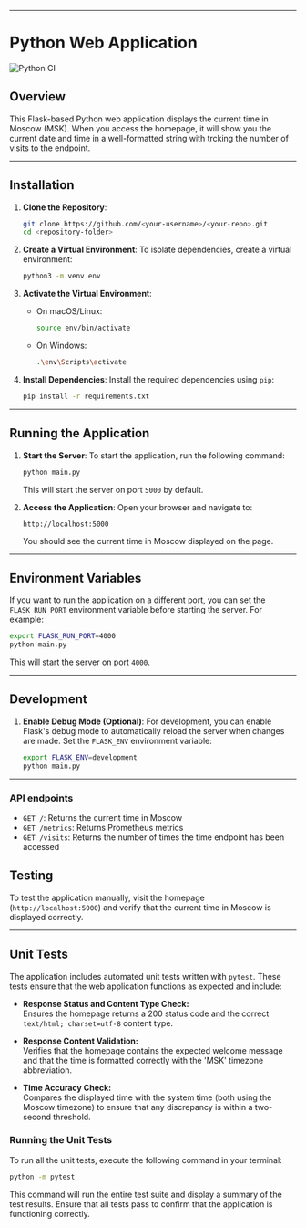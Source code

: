 
---

# Python Web Application

![Python CI](https://github.com/Sedoxxx/S25-core-course-labs/actions/workflows/python_ci.yml/badge.svg)


## Overview
This Flask-based Python web application displays the current time in Moscow (MSK). When you access the homepage, it will show you the current date and time in a well-formatted string with trcking the number of visits to the endpoint.

---

## Installation

1. **Clone the Repository**:
   ```bash
   git clone https://github.com/<your-username>/<your-repo>.git
   cd <repository-folder>
   ```

2. **Create a Virtual Environment**:
   To isolate dependencies, create a virtual environment:
   ```bash
   python3 -m venv env
   ```

3. **Activate the Virtual Environment**:
   - On macOS/Linux:
     ```bash
     source env/bin/activate
     ```
   - On Windows:
     ```bash
     .\env\Scripts\activate
     ```

4. **Install Dependencies**:
   Install the required dependencies using `pip`:
   ```bash
   pip install -r requirements.txt
   ```

---

## Running the Application

1. **Start the Server**:
   To start the application, run the following command:
   ```bash
   python main.py
   ```
   This will start the server on port `5000` by default.

2. **Access the Application**:
   Open your browser and navigate to:
   ```
   http://localhost:5000
   ```
   You should see the current time in Moscow displayed on the page.

---

## Environment Variables

If you want to run the application on a different port, you can set the `FLASK_RUN_PORT` environment variable before starting the server. For example:
```bash
export FLASK_RUN_PORT=4000
python main.py
```
This will start the server on port `4000`.

---

## Development

1. **Enable Debug Mode (Optional)**:
   For development, you can enable Flask's debug mode to automatically reload the server when changes are made. Set the `FLASK_ENV` environment variable:
   ```bash
   export FLASK_ENV=development
   python main.py
   ```

---

### API endpoints
      
   - `GET /`: Returns the current time in Moscow
   - `GET /metrics`: Returns Prometheus metrics
   - `GET /visits`: Returns the number of times the time endpoint has been accessed

## Testing

To test the application manually, visit the homepage (`http://localhost:5000`) and verify that the current time in Moscow is displayed correctly.

---

## Unit Tests

The application includes automated unit tests written with `pytest`. These tests ensure that the web application functions as expected and include:

- **Response Status and Content Type Check:**  
  Ensures the homepage returns a 200 status code and the correct `text/html; charset=utf-8` content type.
  
- **Response Content Validation:**  
  Verifies that the homepage contains the expected welcome message and that the time is formatted correctly with the 'MSK' timezone abbreviation.
  
- **Time Accuracy Check:**  
  Compares the displayed time with the system time (both using the Moscow timezone) to ensure that any discrepancy is within a two-second threshold.

### Running the Unit Tests

To run all the unit tests, execute the following command in your terminal:
```bash
python -m pytest
```
This command will run the entire test suite and display a summary of the test results. Ensure that all tests pass to confirm that the application is functioning correctly.

